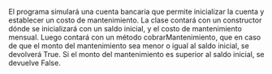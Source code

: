 El programa simulará una cuenta bancaria que permite inicializar la cuenta y establecer un costo de mantenimiento. 
La clase contará con un constructor dónde se inicializará con un saldo inicial, y el costo de mantenimiento mensual. 
Luego contará con un método cobrarMantenimiento, que en caso de que el monto del mantenimiento sea menor o igual al saldo inicial, se devolverá True. 
Si el monto del mantenimiento es superior al saldo inicial, se devuelve False.